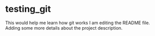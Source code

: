 # testing_git
This would help me learn how git works
I am editing the README file. Adding some more details about the project description.
